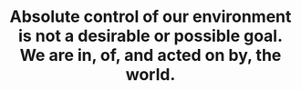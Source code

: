 ---
title: Absolute control of our environment is not a desirable or possible goal. We are in, of, and acted on by, the world.
tags: TMWT nondual
---